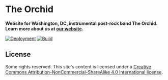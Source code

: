 # The Orchid

**Website for Washington, DC, instrumental post-rock band The Orchid. Learn more about us at [our website](https://whoistheorchid.com).**

[![Deployment](https://img.shields.io/github/deployments/jgarber623/whoistheorchid.com/whoistheorchid-com%20%28Production%29?label=Deployment&logo=github&style=for-the-badge)](https://github.com/jgarber623/whoistheorchid.com/deployments/activity_log?environment=whoistheorchid-com+%28Production%29)
[![Build](https://img.shields.io/github/actions/workflow/status/jgarber623/whoistheorchid.com/ci.yml?branch=main&logo=github&style=for-the-badge)](https://github.com/jgarber623/whoistheorchid.com/actions/workflows/ci.yml)

## License

Some rights reserved. This site's content is licensed under a [Creative Commons Attribution-NonCommercial-ShareAlike 4.0 International license](http://creativecommons.org/licenses/by-nc-sa/4.0/).
